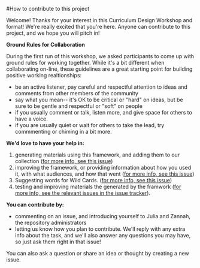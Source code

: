 #How to contribute to this project

Welcome! Thanks for your interest in this Curriculum Design Workshop and format! We're really excited that you're here. Anyone can contribute to this project, and we hope you will pitch in!

**Ground Rules for Collaboration**

During the first run of this workshop, we asked participants to come up with ground rules for working together. While it's a bit different when collaborating on-line, these guidelines are a great starting point for building positive working realtionships:

* be an active listener, pay careful and respectful attention to ideas and comments from other members of the community
* say what you mean-- it's OK to be critical or "hard" on ideas, but be sure to be gentle and respectful or "soft" on people
* if you usually comment or talk, listen more, and give space for others to have a voice. 
* if you are usually quiet or wait for others to take the lead, try commmenting or chiming in a bit more. 

**We'd love to have your help in:**

1. generating materials using this framework, and adding them to our collection ([for more info, see this issue](https://github.com/mozillascience/curriculum-design-workshop/issues/2))
2. improving the framework, or providing information about how you used it, with what audiences, and how that went ([for more info, see this issue](https://github.com/mozillascience/curriculum-design-workshop/issues/3))
3. Suggesting words for Wild Cards. ([for more info, see this issue](https://github.com/mozillascience/curriculum-design-workshop/issues/6))
4. testing and improving materials the generated by the framwork ([for more info, see the relevant issues in the issue tracker](https://github.com/mozillascience/curriculum-design-workshop/issues)).

**You can contribute by:** 
* commenting on an issue, and introducing yourself to Julia and Zannah, the repository administrators
* letting us know how you plan to contribute. We'll reply with any extra info about the task, and we'll also answer any questions you may have, so just ask them right in that issue! 

You can also ask a question or share an idea or thought by creating a new issue. 
